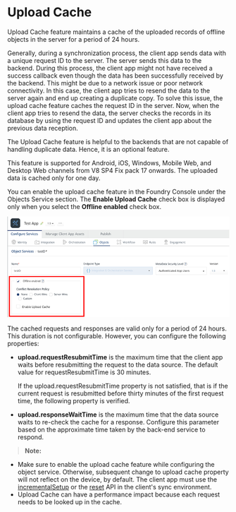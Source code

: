 
Upload Cache
============

Upload Cache feature maintains a cache of the uploaded records of offline objects in the server for a period of 24 hours.

Generally, during a synchronization process, the client app sends data with a unique request ID to the server. The server sends this data to the backend. During this process, the client app might not have received a success callback even though the data has been successfully received by the backend. This might be due to a network issue or poor network connectivity. In this case, the client app tries to resend the data to the server again and end up creating a duplicate copy. To solve this issue, the upload cache feature caches the request ID in the server. Now, when the client app tries to resend the data, the server checks the records in its database by using the request ID and updates the client app about the previous data reception.

The Upload Cache feature is helpful to the backends that are not capable of handling duplicate data. Hence, it is an optional feature.

This feature is supported for Android, iOS, Windows, Mobile Web, and Desktop Web channels from V8 SP4 Fix pack 17 onwards. The uploaded data is cached only for one day.

You can enable the upload cache feature in the Foundry Console under the Objects Service section. The **Enable Upload Cache** check box is displayed only when you select the **Offline enabled** check box.

![](Resources/Images/Object_Services_641x367.png)

The cached requests and responses are valid only for a period of 24 hours. This duration is not configurable. However, you can configure the following properties:

*   **upload.requestResubmitTime** is the maximum time that the client app waits before resubmitting the request to the data source. The default value for requestResubmitTime is 30 minutes.
    
    If the upload.requestResubmitTime property is not satisfied, that is if the current request is resubmitted before thirty minutes of the first request time, the following property is verified.
    
*   **upload.responseWaitTime** is the maximum time that the data source waits to re-check the cache for a response. Configure this parameter based on the approximate time taken by the back-end service to respond.

> **Note:**  
*   Make sure to enable the upload cache feature while configuring the object service. Otherwise, subsequent change to upload cache property will not reflect on the device, by default. The client app must use the [incrementalSetup](IncrementalSetup.md) or the [reset](Drop_Reset__and_Rollback.md) API in the client's sync environment.  
*   Upload Cache can have a performance impact because each request needs to be looked up in the cache.  
